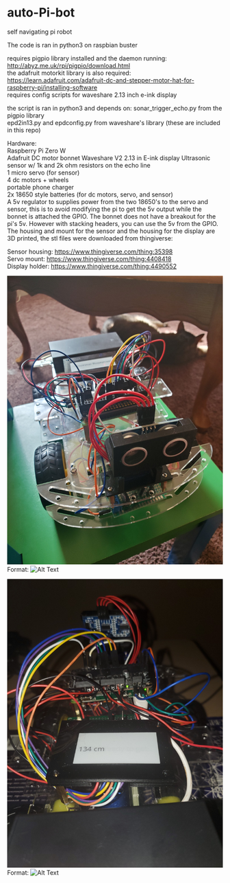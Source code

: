 # auto-Pi-bot
self navigating pi robot

The code is ran in python3 on raspbian buster 

requires pigpio library installed and the daemon running: http://abyz.me.uk/rpi/pigpio/download.html  
the adafruit motorkit library is also required: https://learn.adafruit.com/adafruit-dc-and-stepper-motor-hat-for-raspberry-pi/installing-software  
requires config scripts for waveshare 2.13 inch e-ink display


the script is ran in python3 and depends on: 
sonar_trigger_echo.py from the pigpio library  
epd2in13.py and epdconfig.py from waveshare's library 
(these are included in this repo)

Hardware:  
Raspberry Pi Zero W  
Adafruit DC motor bonnet
Waveshare V2 2.13 in E-ink display
Ultrasonic sensor w/ 1k and 2k ohm resistors on the echo line  
1 micro servo (for sensor)  
4 dc motors + wheels  
portable phone charger  
2x 18650 style batteries (for dc motors, servo, and sensor)  
A 5v regulator to supplies power from the two 18650's to the servo and sensor, this is to avoid modifying the pi to get the 5v output while the bonnet is attached the GPIO. The bonnet does not have a breakout for the pi's 5v. However with stacking headers, you can use the 5v from the GPIO.  
The housing and mount for the sensor and the housing for the display are 3D printed, the stl files were downloaded from thingiverse:  

Sensor housing: https://www.thingiverse.com/thing:35398  
Servo mount: https://www.thingiverse.com/thing:4408418  
Display holder: https://www.thingiverse.com/thing:4490552

![picture](20200628_172526.jpg)
Format: ![Alt Text](url)  

![picture2](20200702_212620.jpg)
Format: ![Alt Text](url)
